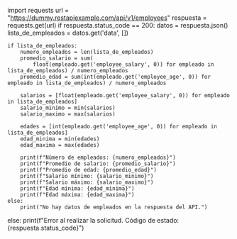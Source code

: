 import requests
url = "https://dummy.restapiexample.com/api/v1/employees"
respuesta = requests.get(url)
if respuesta.status_code == 200:
    datos = respuesta.json()
    lista_de_empleados = datos.get('data', [])

    if lista_de_empleados:
        numero_empleados = len(lista_de_empleados)
        promedio_salario = sum(
            float(empleado.get('employee_salary', 0)) for empleado in lista_de_empleados) / numero_empleados
        promedio_edad = sum(int(empleado.get('employee_age', 0)) for empleado in lista_de_empleados) / numero_empleados

        salarios = [float(empleado.get('employee_salary', 0)) for empleado in lista_de_empleados]
        salario_minimo = min(salarios)
        salario_maximo = max(salarios)

        edades = [int(empleado.get('employee_age', 0)) for empleado in lista_de_empleados]
        edad_minima = min(edades)
        edad_maxima = max(edades)

        print(f"Número de empleados: {numero_empleados}")
        print(f"Promedio de salario: {promedio_salario}")
        print(f"Promedio de edad: {promedio_edad}")
        print(f"Salario mínimo: {salario_minimo}")
        print(f"Salario máximo: {salario_maximo}")
        print(f"Edad mínima: {edad_minima}")
        print(f"Edad máxima: {edad_maxima}")
    else:
        print("No hay datos de empleados en la respuesta del API.")
else:
    print(f"Error al realizar la solicitud. Código de estado: {respuesta.status_code}")
